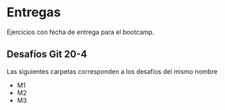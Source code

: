 # Entregas
Ejercicios con fecha de entrega para el bootcamp.
## Desafíos Git 20-4
Las siguientes carpetas corresponden a los desafíos del mismo nombre
* M1
* M2
* M3
